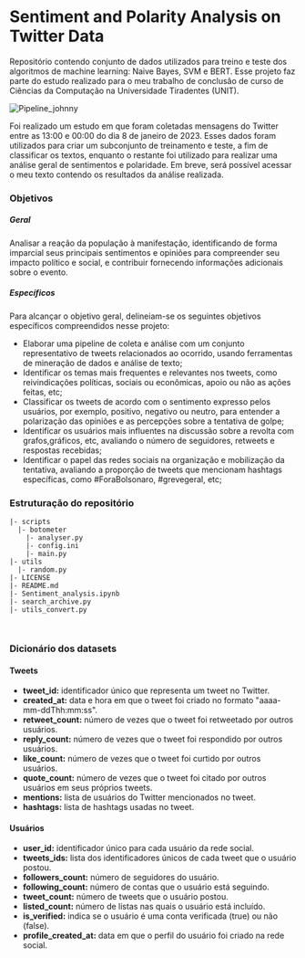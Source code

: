 # Sentiment and Polarity Analysis on Twitter Data

Repositório contendo conjunto de dados utilizados para treino e teste dos algoritmos de machine learning: Naive Bayes, SVM e BERT. Esse projeto faz parte do estudo realizado para o meu trabalho de conclusâo de curso de Ciências da Computação na Universidade Tiradentes (UNIT).

![Pipeline_johnny](https://github.com/Jownao/tweet_polarity_analysis/assets/50759662/43786ccb-91f9-46c8-aeb8-78b5e36666dc)


Foi realizado um estudo em que foram coletadas mensagens do Twitter entre as 13:00 e 00:00 do dia 8 de janeiro de 2023. Esses dados foram utilizados para criar um subconjunto de treinamento e teste, a fim de classificar os textos, enquanto o restante foi utilizado para realizar uma análise geral de sentimentos e polaridade. Em breve, será possível acessar o meu texto contendo os resultados da análise realizada.

### Objetivos

##### Geral
Analisar a reação da população à manifestação, identificando de forma imparcial seus principais sentimentos e opiniões para compreender seu impacto político e social,  e contribuir fornecendo informações adicionais sobre o evento.

##### Específicos
Para alcançar o objetivo geral, delineiam-se os seguintes objetivos específicos compreendidos nesse projeto:

* Elaborar uma pipeline de coleta e análise com um conjunto representativo de tweets relacionados ao ocorrido, usando ferramentas de mineração de dados e análise de texto;
* Identificar os temas mais frequentes e relevantes nos tweets, como reivindicações políticas, sociais ou econômicas, apoio ou não as ações feitas, etc;
* Classificar os tweets de acordo com o sentimento expresso pelos usuários, por exemplo, positivo, negativo ou neutro, para entender a polarização das opiniões e as percepções sobre a tentativa de golpe;
* Identificar os usuários mais influentes na discussão sobre a revolta com grafos,gráficos, etc,  avaliando o número de seguidores, retweets e respostas recebidas;
* Identificar o papel das redes sociais na organização e mobilização da tentativa, avaliando a proporção de tweets que mencionam hashtags específicas, como #ForaBolsonaro, #grevegeral, etc;


### Estruturação do repositório

```
|- scripts
  |- botometer
    |- analyser.py
    |- config.ini
    |- main.py
|- utils
  |- random.py
|- LICENSE
|- README.md
|- Sentiment_analysis.ipynb
|- search_archive.py
|- utils_convert.py



```

### Dicionário dos datasets
#### Tweets

- **tweet_id:** identificador único que representa um tweet no Twitter.
- **created_at:** data e hora em que o tweet foi criado no formato "aaaa-mm-ddThh:mm:ss".
- **retweet_count:** número de vezes que o tweet foi retweetado por outros usuários.
- **reply_count:** número de vezes que o tweet foi respondido por outros usuários.
- **like_count:** número de vezes que o tweet foi curtido por outros usuários.
- **quote_count:** número de vezes que o tweet foi citado por outros usuários em seus próprios tweets.
- **mentions:** lista de usuários do Twitter mencionados no tweet.
- **hashtags:** lista de hashtags usadas no tweet.

#### Usuários

- **user_id:** identificador único para cada usuário da rede social.
- **tweets_ids:** lista dos identificadores únicos de cada tweet que o usuário postou.
- **followers_count:** número de seguidores do usuário.
- **following_count:** número de contas que o usuário está seguindo.
- **tweet_count:** número de tweets que o usuário postou.
- **listed_count:** número de listas nas quais o usuário está incluído.
- **is_verified:** indica se o usuário é uma conta verificada (true) ou não (false).
- **profile_created_at:** data em que o perfil do usuário foi criado na rede social.



